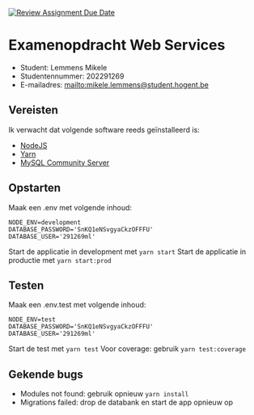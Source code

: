 [![Review Assignment Due Date](https://classroom.github.com/assets/deadline-readme-button-24ddc0f5d75046c5622901739e7c5dd533143b0c8e959d652212380cedb1ea36.svg)](https://classroom.github.com/a/snPWRHYg)

# Examenopdracht Web Services

- Student: Lemmens Mikele
- Studentennummer: 202291269
- E-mailadres: <mailto:mikele.lemmens@student.hogent.be>

## Vereisten

Ik verwacht dat volgende software reeds geïnstalleerd is:

- [NodeJS](https://nodejs.org)
- [Yarn](https://yarnpkg.com)
- [MySQL Community Server](https://dev.mysql.com/downloads/mysql/)

## Opstarten

Maak een .env met volgende inhoud:

```.env
NODE_ENV=development
DATABASE_PASSWORD='SnKQ1eNSvgyaCkzOFFFU'
DATABASE_USER='291269ml'
```

Start de applicatie in development met `yarn start`
Start de applicatie in productie met `yarn start:prod`

## Testen

Maak een .env.test met volgende inhoud:

```.env
NODE_ENV=test
DATABASE_PASSWORD='SnKQ1eNSvgyaCkzOFFFU'
DATABASE_USER='291269ml'
```

Start de test met `yarn test`
Voor coverage: gebruik `yarn test:coverage`

## Gekende bugs

- Modules not found: gebruik opnieuw `yarn install`
- Migrations failed: drop de databank en start de app opnieuw op
